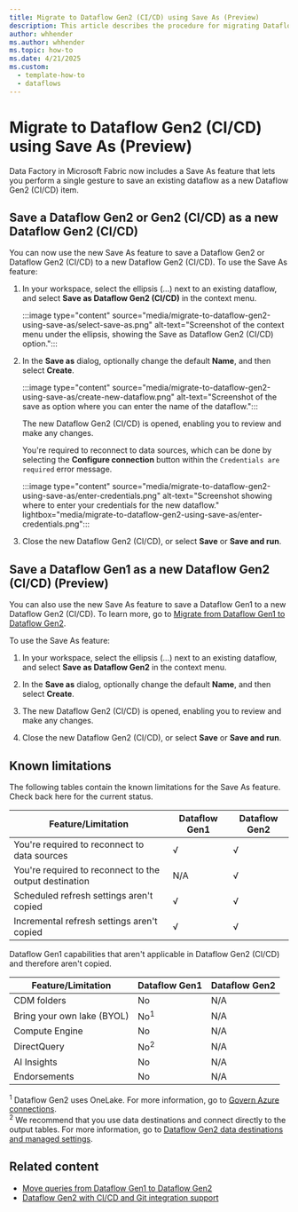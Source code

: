 ```yaml
---
title: Migrate to Dataflow Gen2 (CI/CD) using Save As (Preview)
description: This article describes the procedure for migrating Dataflow Gen1, Dataflow Gen2, and Dataflow Gen2 (CI/CD) to Dataflow Gen2 (CI/CD) in Data Factory.
author: whhender
ms.author: whhender
ms.topic: how-to
ms.date: 4/21/2025
ms.custom:
  - template-how-to
  - dataflows
---
```


# Migrate to Dataflow Gen2 (CI/CD) using Save As (Preview)

Data Factory in Microsoft Fabric now includes a Save As feature that lets you perform a single gesture to save an existing dataflow as a new Dataflow Gen2 (CI/CD) item.

## Save a Dataflow Gen2 or Gen2 (CI/CD) as a new Dataflow Gen2 (CI/CD)

You can now use the new Save As feature to save a Dataflow Gen2 or Dataflow Gen2 (CI/CD) to a new Dataflow Gen2 (CI/CD). To use the Save As feature:

1. In your workspace, select the ellipsis (...) next to an existing dataflow, and select **Save as Dataflow Gen2 (CI/CD)** in the context menu.

   :::image type="content" source="media/migrate-to-dataflow-gen2-using-save-as/select-save-as.png" alt-text="Screenshot of the context menu under the ellipsis, showing the Save as Dataflow Gen2 (CI/CD) option.":::

1. In the **Save as** dialog, optionally change the default **Name**, and then select **Create**.

   :::image type="content" source="media/migrate-to-dataflow-gen2-using-save-as/create-new-dataflow.png" alt-text="Screenshot of the save as option where you can enter the name of the dataflow.":::

   The new Dataflow Gen2 (CI/CD) is opened, enabling you to review and make any changes.

   You're required to reconnect to data sources, which can be done by selecting the **Configure connection** button within the `Credentials are required` error message.

   :::image type="content" source="media/migrate-to-dataflow-gen2-using-save-as/enter-credentials.png" alt-text="Screenshot showing where to enter your credentials for the new dataflow." lightbox="media/migrate-to-dataflow-gen2-using-save-as/enter-credentials.png":::

1. Close the new Dataflow Gen2 (CI/CD), or select **Save** or **Save and run**.

## Save a Dataflow Gen1 as a new Dataflow Gen2 (CI/CD) (Preview)

You can also use the new Save As feature to save a Dataflow Gen1 to a new Dataflow Gen2 (CI/CD). To learn more, go to [Migrate from Dataflow Gen1 to Dataflow Gen2](dataflow-gen2-migrate-from-dataflow-gen1.md).  

To use the Save As feature:

1. In your workspace, select the ellipsis (...) next to an existing dataflow, and select **Save as Dataflow Gen2** in the context menu.

1. In the **Save as** dialog, optionally change the default **Name**, and then select **Create**.

1. The new Dataflow Gen2 (CI/CD) is opened, enabling you to review and make any changes.

1. Close the new Dataflow Gen2 (CI/CD), or select **Save** or **Save and run**.

## Known limitations

The following tables contain the known limitations for the Save As feature. Check back here for the current status.

| Feature/Limitation | Dataflow Gen1 | Dataflow Gen2 |
| ------------------ | ------------- | ------------- |
| You're required to reconnect to data sources | √ | √ |
| You're required to reconnect to the output destination | N/A | √ |
| Scheduled refresh settings aren't copied | √ | √ |
| Incremental refresh settings aren't copied | √ | √ |

Dataflow Gen1 capabilities that aren't applicable in Dataflow Gen2 (CI/CD) and therefore aren't copied.

| Feature/Limitation | Dataflow Gen1 | Dataflow Gen2 |
| ------------------ | ------------- | ------------- |
| CDM folders | No | N/A |
| Bring your own lake (BYOL) | No<sup>1</sup> | N/A |
| Compute Engine | No | N/A |
| DirectQuery | No<sup>2</sup> | N/A |
| AI Insights | No | N/A |
| Endorsements | No | N/A |

<sup>1</sup> Dataflow Gen2 uses OneLake. For more information, go to [Govern Azure connections](/power-bi/guidance/powerbi-implementation-planning-tenant-administration#govern-azure-connections).<br />
<sup>2</sup> We recommend that you use data destinations and connect directly to the output tables. For more information, go to [Dataflow Gen2 data destinations and managed settings](dataflow-gen2-data-destinations-and-managed-settings.md).

## Related content

* [Move queries from Dataflow Gen1 to Dataflow Gen2](move-dataflow-gen1-to-dataflow-gen2.md)
* [Dataflow Gen2 with CI/CD and Git integration support](dataflow-gen2-cicd-and-git-integration.md)

